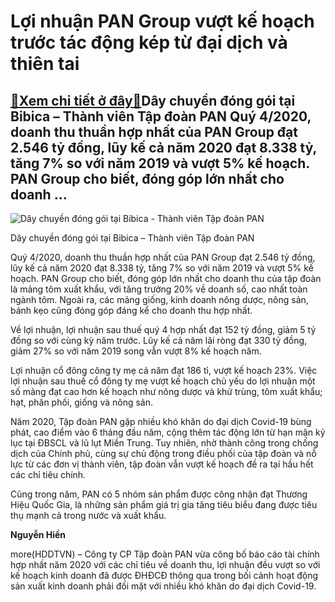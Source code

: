 Lợi nhuận PAN Group vượt kế hoạch trước tác động kép từ đại dịch và thiên tai
=============================================================================

[:gift:Xem chi tiết ở đây:gift:](https://hddtvn.com/loi-nhuan-pan-group-vuot-ke-hoach-truoc-tac-dong-kep-tu-dai-dich-va-thien-tai/)Dây chuyền đóng gói tại Bibica – Thành viên Tập đoàn PAN Quý 4/2020, doanh thu thuần hợp nhất của PAN Group đạt 2.546 tỷ đồng, lũy kế cả năm 2020 đạt 8.338 tỷ, tăng 7% so với năm 2019 và vượt 5% kế hoạch. PAN Group cho biết, đóng góp lớn nhất cho doanh …
--------------------------------------------------------------------------------------------------------------------------------------------------------------------------------------------------------------------------------------------------------------





![Dây chuyền đóng gói tại Bibica - Thành viên Tập đoàn PAN](https://hddtvn.com/wp-content/uploads/2021/01/64910835.jpg "Dây chuyền đóng gói tại Bibica - Thành viên Tập đoàn PAN")


Dây chuyền đóng gói tại Bibica – Thành viên Tập đoàn PAN



Quý 4/2020, doanh thu thuần hợp nhất của PAN Group đạt 2.546 tỷ đồng, lũy kế cả năm 2020 đạt 8.338 tỷ, tăng 7% so với năm 2019 và vượt 5% kế hoạch. PAN Group cho biết, đóng góp lớn nhất cho doanh thu của tập đoàn là mảng tôm xuất khẩu, với tăng trưởng 20% về doanh số, cao nhất toàn ngành tôm. Ngoài ra, các mảng giống, kinh doanh nông dược, nông sản, bánh kẹo cũng đóng góp đáng kể cho doanh thu hợp nhất.


Về lợi nhuận, lợi nhuận sau thuế quý 4 hợp nhất đạt 152 tỷ đồng, giảm 5 tỷ đồng so với cùng kỳ năm trước. Lũy kế cả năm lãi ròng đạt 330 tỷ đồng, giảm 27% so với năm 2019 song vẫn vượt 8% kế hoạch năm.


Lợi nhuận cổ đông công ty mẹ cả năm đạt 186 tỉ, vượt kế hoạch 23%. Việc lợi nhuận sau thuế cổ đông ty mẹ vượt kế hoạch chủ yếu do lợi nhuận một số mảng đạt cao hơn kế hoạch như nông dược và khử trùng, tôm xuất khẩu; hạt, phân phối, giống và nông sản.


Năm 2020, Tập đoàn PAN gặp nhiều khó khăn do đại dịch Covid-19 bùng phát, cao điểm vào 6 tháng đầu năm, cộng thêm tác động lớn từ hạn mặn kỷ lục tại ĐBSCL và lũ lụt Miền Trung. Tuy nhiên, nhờ thành công trong chống dịch của Chính phủ, cùng sự chủ động trong điều phối của tập đoàn và nỗ lực từ các đơn vị thành viên, tập đoàn vẫn vượt kế hoạch đề ra tại hầu hết các chỉ tiêu chính.


Cũng trong năm, PAN có 5 nhóm sản phẩm được công nhận đạt Thương Hiệu Quốc Gia, là những sản phẩm giá trị gia tăng tiêu biểu đang được tiêu thụ mạnh cả trong nước và xuất khẩu.




**Nguyễn Hiền**



more(HDDTVN) – Công ty CP Tập đoàn PAN vừa công bố báo cáo tài chính hợp nhất năm 2020 với các chỉ tiêu về doanh thu, lợi nhuận đều vượt so với kế hoạch kinh doanh đã được ĐHĐCĐ thông qua trong bối cảnh hoạt động sản xuất kinh doanh phải đối mặt với nhiều khó khăn do đại dịch Covid-19.

